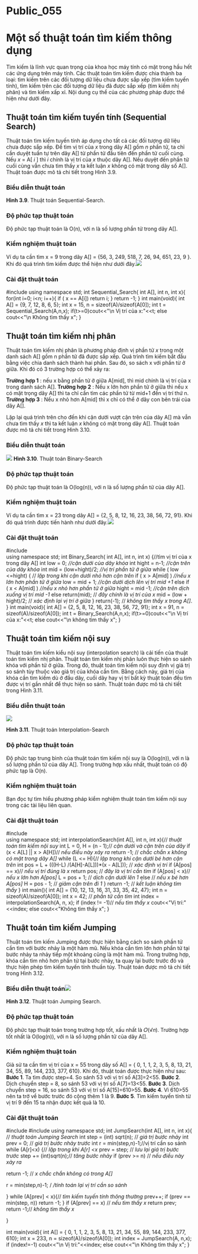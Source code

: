 # Public_055

# Một số thuật toán tìm kiếm thông dụng

Tìm kiếm là lĩnh vực quan trọng của khoa học máy tính có mặt trong hầu hết các ứng dụng trên máy tính. Các thuật toán tìm kiếm được chia thành ba loại: tìm kiếm trên các đối tượng dữ liệu chưa được sắp xếp (tìm kiếm tuyến tính), tìm kiếm trên các đối tượng dữ liệu đã được sắp xếp (tìm kiếm nhị phân) và tìm kiếm xấp xỉ. Nội dung cụ thể của các phương pháp được thể hiện như dưới đây.

## Thuật toán tìm kiếm tuyến tính (Sequential Search)

Thuật toán tìm kiếm tuyến tính áp dụng cho tất cả các đối tượng dữ liệu chưa được sắp xếp. Để tìm vị trí của _x_ trong dãy A[] gồm _n_ phần tử, ta chỉ cần duyệt tuần tự trên dãy A[] từ phần tử đầu tiên đến phần tử cuối cùng. Nếu _x_ = A[ _i_ ] thì _i_ chính là vị trí của _x_ thuộc dãy A[]. Nếu duyệt đến phần tử cuối cùng vẫn chưa tìm thấy _x_ ta kết luận _x_ không có mặt trong dãy số A[]. Thuật toán được mô tả chi tiết trong Hình 3.9.

### Biểu diễn thuật toán

**Hình 3.9**. Thuật toán Sequential-Search.

### Độ phức tạp thuật toán

Độ phức tạp thuật toán là O(n), với n là số lượng phần tử trong dãy A[].

### Kiểm nghiệm thuật toán

Ví dụ ta cần tìm x = 9 trong dãy A[] = {56, 3, 249, 518, 7, 26, 94, 651, 23, 9 }. Khi đó quá trình tìm kiếm được thể hiện như dưới đây.![](images/image5.jpg)

### Cài đặt thuật toán 

#include <iostream>
using namespace std;
int Sequential_Search( int A[], int n, int x){
for(int i=0; i<n; i++){
if ( x == A[i]) return i;
}
return -1;
}
int main(void){
int A[] = {9, 7, 12, 8, 6, 5};
int x = 15, n = sizeof(A)/sizeof(A[0]); int t = Sequential_Search(A,n,x); if(t>=0)cout<<"\n Vị trí của x:"<<t; else cout<<"\n Không tìm thấy x";
}

## Thuật toán tìm kiếm nhị phân

Thuật toán tìm kiếm nhị phân là phương pháp định vị phần tử _x_ trong một danh sách A[] gồm n phần tử đã được sắp xếp. Quá trình tìm kiếm bắt đầu bằng việc chia danh sách thành hai phần. Sau đó, so sách x với phần từ ở giữa. Khi đó có 3 trường hợp có thể xảy ra:

**Trường hợp 1** : nếu x bằng phần tử ở giữa A[mid], thì mid chính là vị trí của x trong danh sách A[].
**Trường hợp 2** : Nếu x lớn hơn phần tử ở giữa thì nếu x có mặt trọng dãy A[] thì ta chỉ cần tìm các phần tử từ mid+1 đến vị trí thứ n.
**Trường hợp 3** : Nếu x nhỏ hơn A[mid] thì x chỉ có thể ở dãy con bên trái của dãy A[].

Lặp lại quá trình trên cho đến khi cận dưới vượt cận trên của dãy A[] mà vẫn chưa tìm thấy _x_ thì ta kết luận _x_ không có mặt trong dãy A[]. Thuật toán được mô tả chi tiết trong Hình 3.10.

### Biểu diễn thuật toán

![](images/image2.png)
**Hình 3.10**. Thuật toán Binary-Search

### Độ phức tạp thuật toán

Độ phức tạp thuật toán là O(log(n)), với n là số lượng phần tử của dãy A[].

### Kiểm nghiệm thuật toán

Ví dụ ta cần tìm x = 23 trong dãy A[] = {2, 5, 8, 12, 16, 23, 38, 56, 72, 91}. Khi đó quá trình được tiến hành như dưới đây.![](images/image9.jpg)

### Cài đặt thuật toán 

#include <iostream>  
using namespace std;
int Binary_Search( int A[], int n, int x) {//tìm vị trí của x trong dãy A[]
int low = 0; _//cận dưới của dãy khóa_
int hight = n-1; _//cận trên của dãy khóa_
int mid = (low+hight)/2; _//vị trí phần tử ở giữa_
while ( low <=hight) { // _lặp trong khi cận dưới nhỏ hơn cận trên_
if ( x > A[mid] ) _//nếu x lớn hơn phần tử ở giữa_
low = mid + 1; _//cận dưới dịch lên vị trí mid +1_
else if ( x < A[mid] ) _//nếu x nhỏ hơn phần tử ở giữa_
hight = mid -1; _//cận trên dịch xuống vị trí mid -1_
else
return(mid); // _đây chính là vị trí của x_
mid = (low + hight)/2; // _xác định lại vị trí ở giữa_
}
return(-1); // _không tìm thấy x trong A[]_.
}
int main(void){
int A[] = {2, 5, 8, 12, 16, 23, 38, 56, 72, 91};
int x = 91, n = sizeof(A)/sizeof(A[0]); int t = Binary_Search(A,n,x); if(t>=0)cout<<"\n Vị trí của x:"<<t; else cout<<"\n không tìm thấy x";
}

## Thuật toán tìm kiếm nội suy

Thuật toán tìm kiếm kiểu nội suy (interpolation search) là cải tiến của thuật toán tìm kiếm nhị phân. Thuật toán tìm kiếm nhị phân luôn thực hiện so sánh khóa với phần tử ở giữa. Trong đó, thuật toán tìm kiếm nội suy định vị giá trị so sánh tùy thuộc vào giá trị của khóa cần tìm. Bằng cách này, giá trị của khóa cần tìm kiếm dù ở đầu dãy, cuối dãy hay vị trí bất kỳ thuật toán đều tìm được vị trí gần nhất để thực hiện so sánh. Thuật toán được mô tả chi tiết trong Hình 3.11.

### Biểu diễn thuật toán

![](images/image3.png)

**Hình 3.11**. Thuật toán Interpolation-Search

### Độ phức tạp thuật toán

Độ phức tạp trung bình của thuật toán tìm kiếm nội suy là O(log(n)), với n là số lượng phần tử của dãy A[]. Trong trường hợp xấu nhất, thuật toán có độ phức tạp là O(n).

### Kiểm nghiệm thuật toán

Bạn đọc tự tìm hiểu phương pháp kiểm nghiệm thuật toán tìm kiếm nội suy trong các tài liệu liên quan.

### Cài đặt thuật toán 

#include <iostream>  
using namespace std;
int interpolationSearch(int A[], int n, int x){// _thuật toán tìm kiếm nội suy_
int L = 0, H = (n - 1);// _cận dưới và cận trên của dãy_
if (x < A[L] || x > A[H])// _nếu điều này xảy ra_
return -1; // _chắc chắn x không có mặt trong dãy A[]_
while (L <= H){// _lặp trong khi cận dưới bé hơn cận trên_
int pos = L + (((H-L) /(A[H]-A[L]))*(x - A[L])); // _xác định vị trí_
if (A[pos] == x)// _nếu vị trí đúng là x_
return pos; // _đây là vị trí cần tìm_
if (A[pos] < x)// _nếu x lớn hơn A[pos]_
L = pos + 1; // _dịch cận dưới lên 1_
else // _nếu x bé hơn A[pos]_
H = pos - 1; // _giảm cận trên đi 1_
}
return -1; // _kết luận không tìm thấy_
}
int main(){
int A[] = {10, 12, 13, 16, 31, 33, 35, 42, 47};
int n = sizeof(A)/sizeof(A[0]); int x = 42; // _phần tử cần tìm_
int index = interpolationSearch(A, n, x); if (index != -1)// _nếu tìm thấy x_
cout<<"Vị trí:"<<index;
else
cout<<"Không tìm thấy x";
}

## Thuật toán tìm kiếm Jumping

Thuật toán tìm kiếm Jumping được thực hiện bằng cách so sánh phần tử cần tìm với bước nhảy là một hàm mũ. Nếu khóa cần tìm lớn hơn phần tử tại bước nhảy ta nhảy tiếp một khoảng cũng là một hàm mũ. Trong trường hợp, khóa cần tìm nhỏ hơn phần tử tại bước nhảy, ta quay lại bước trước đó và thực hiện phép tìm kiếm tuyến tính thuần túy. Thuật toán được mô tả chi tiết trong Hình 3.12.

### Biểu diễn thuật toán![](images/image4.png)

**Hình 3.12**. Thuật toán Jumping Search.

### Độ phức tạp thuật toán

Độ phức tạp thuật toán trong trường hợp tốt, xấu nhất là 𝑂(√𝑛). Trường hợp tốt nhất là O(log(n)), với n là số lượng phần tử của dãy A[].

### Kiểm nghiệm thuật toán

Giả sử ta cần tìm vị trí của x = 55 trong dãy số A[] = { 0, 1, 1, 2, 3, 5, 8, 13, 21,
34, 55, 89, 144, 233, 377, 610}. Khi đó, thuật toán được thực hiện như sau:
**Bước 1**. Ta tìm được step=4. So sánh 53 với vị trí số A[3]=2<55.
**Bước 2**. Dịch chuyển step = 8, so sánh 53 với vị trí số A[7]=13<55\. **Bước 3**. Dịch chuyển step = 16, so sánh 53 với vị trí số A[15]=610>55\. **Bước 4**. Vì 610>55 nên ta trở về bước trước đó cộng thêm 1 là 9.
**Bước 5**. Tìm kiếm tuyến tính từ vị trí 9 đến 15 ta nhận được kết quả là 10.

### **Cài đặt thuật toán**

#include <iostream> #include <cmath>
using namespace std;
int JumpSearch(int A[], int n, int x){ // _thuật toán Jumping Search_
int step = (int) sqrt(n); // _giá trị bước nhảy_
int prev = 0; // _giá trị bước nhảy trước_
int r = min(step,n)-1;//vị trí cần so sánh while (A[r]<x) {// _lặp trong khi A[r] <x_
prev = step; // _lưu lại giá trị bước trước_
step += (int)sqrt(n);// _tăng bước nhảy_
if (prev >= n) // _nếu điều này xảy ra_

return -1; // _x chắc chắn không có trong A[]_

r = min(step,n)-1; / _/tính toán lại vị trí cần so sánh_

}
while (A[prev] < x){// _tìm kiếm tuyến tính thông thường_
prev++;
if (prev == min(step, n)) return -1;
}
if (A[prev] == x) // _nếu tìm thấy x_
return prev;
return -1;// _không tìm thấy x_

}

int main(void){
int A[] = { 0, 1, 1, 2, 3, 5, 8, 13, 21,
34, 55, 89, 144, 233, 377, 610};
int x = 233, n = sizeof(A)/sizeof(A[0]); int index = JumpSearch(A, n,x);
if (index!=-1) cout<<"\n Vị trí:"<<index; else cout<<"\n Không tìm thấy x";
}